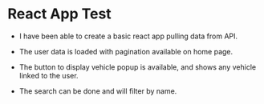 # React App Test

- I have been able to create a basic react app pulling data from API.

- The user data is loaded with pagination available on home page.

- The button to display vehicle popup is available, and shows any vehicle linked to the user.

- The search can be done and will filter by name.